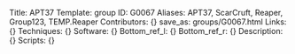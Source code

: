 Title: APT37
Template: group 
ID: G0067
Aliases: APT37, ScarCruft, Reaper, Group123, TEMP.Reaper
Contributors: {}
save_as: groups/G0067.html 
Links: {} 
Techniques: {} 
Software: {} 
Bottom_ref_l: {} 
Bottom_ref_r: {} 
Description: {} 
Scripts: {} 
